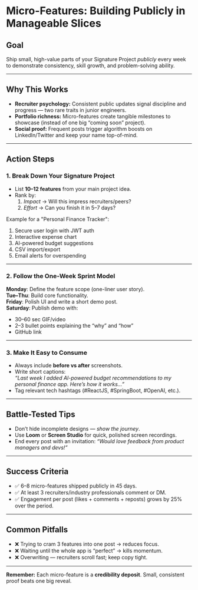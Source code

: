 # Micro-Features: Building Publicly in Manageable Slices

## Goal

Ship small, high-value parts of your Signature Project *publicly* every week to demonstrate consistency, skill growth,
and problem-solving ability.

---

## Why This Works

- **Recruiter psychology:** Consistent public updates signal discipline and progress — two rare traits in junior
  engineers.
- **Portfolio richness:** Micro-features create tangible milestones to showcase (instead of one big “coming soon”
  project).
- **Social proof:** Frequent posts trigger algorithm boosts on LinkedIn/Twitter and keep your name top-of-mind.

---

## Action Steps

### 1. Break Down Your Signature Project

- List **10–12 features** from your main project idea.
- Rank by:
    1. *Impact* → Will this impress recruiters/peers?
    2. *Effort* → Can you finish it in 5–7 days?

Example for a "Personal Finance Tracker":

1. Secure user login with JWT auth
2. Interactive expense chart
3. AI-powered budget suggestions
4. CSV import/export
5. Email alerts for overspending

---

### 2. Follow the **One-Week Sprint Model**

**Monday**: Define the feature scope (one-liner user story).  
**Tue–Thu**: Build core functionality.  
**Friday**: Polish UI and write a short demo post.  
**Saturday**: Publish demo with:

- 30–60 sec GIF/video
- 2–3 bullet points explaining the “why” and “how”
- GitHub link

---

### 3. Make It Easy to Consume

- Always include **before vs after** screenshots.
- Write short captions:  
  *“Last week I added AI-powered budget recommendations to my personal finance app. Here’s how it works…”*
- Tag relevant tech hashtags (#ReactJS, #SpringBoot, #OpenAI, etc.).

---

## Battle-Tested Tips

- Don’t hide incomplete designs — *show the journey*.
- Use **Loom** or **Screen Studio** for quick, polished screen recordings.
- End every post with an invitation: *“Would love feedback from product managers and devs!”*

---

## Success Criteria

- ✅ 6–8 micro-features shipped publicly in 45 days.
- ✅ At least 3 recruiters/industry professionals comment or DM.
- ✅ Engagement per post (likes + comments + reposts) grows by 25% over the period.

---

## Common Pitfalls

- ❌ Trying to cram 3 features into one post → reduces focus.
- ❌ Waiting until the whole app is “perfect” → kills momentum.
- ❌ Overwriting — recruiters scroll fast; keep copy tight.

---

**Remember:** Each micro-feature is a **credibility deposit**. Small, consistent proof beats one big reveal.
